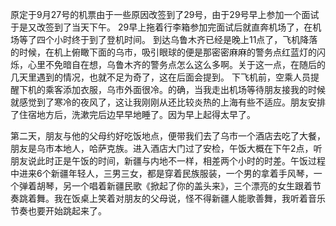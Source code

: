 原定于9月27号的机票由于一些原因改签到了29号，由于29号早上参加一个面试于是又改签到了当天下午。
29早上拖着行李箱参加完面试后就直奔机场了，在机场等了四个小时终于到了登机时间。
到达乌鲁木齐已经是晚上11点了，飞机降落的时候，在机上俯瞰下面的乌市，吸引眼球的便是那密密麻麻的警务点红蓝灯的闪烁，心里不免暗自在想，乌鲁木齐的警务点怎么这么多啊。关于这一点，在随后的几天里遇到的情况，也就不足为奇了，这在后面会提到。
下飞机前，空乘人员提醒下机的乘客添加衣服，乌市外面很冷。的确，当我走出机场等待朋友接我的时候就感觉到了寒冷的夜风了，这让我刚刚从还比较炎热的上海有些不适应。朋友安排了住宿地方后，洗漱完后边早早地睡了。因为早上起得太早了。

第二天，朋友与他的父母约好吃饭地点，便带我们去了乌市一个酒店去吃了大餐，朋友是乌市本地人，哈萨克族。进入酒店大门过了安检，午饭大概在下午2点，听朋友说此时正是午饭的时间，新疆与内地不一样，相差两个小时的时差。午饭过程中进来6个新疆年轻人，三男三女，都是穿着民族服装，一个男的拿着手风琴，一个弹着胡琴，另一个唱着新疆民歌《掀起了你的盖头来》，三个漂亮的女生跟着节奏跳着舞。我在饭桌上笑着对朋友的父母说，怪不得新疆人能歌善舞，我听着音乐节奏也要开始跳起来了。

